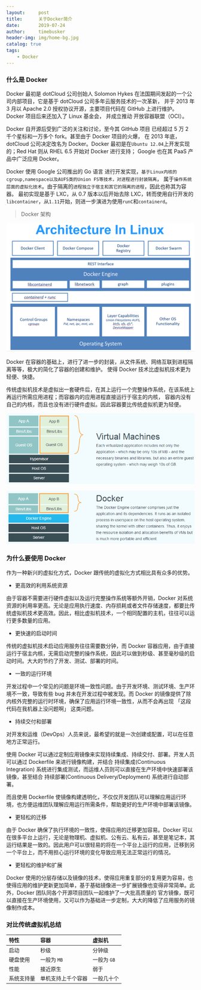 ```yaml
---
layout:     post
title:      关于Docker简介
date:       2019-07-24
author:     timebusker
header-img: img/home-bg.jpg
catalog: true
tags:
    - Docker
---  
```


### 什么是 Docker

Docker 最初是 dotCloud 公司创始人 Solomon Hykes 在法国期间发起的一个公司内部项目，它是基于 dotCloud 公司多年云服务技术的一次革新，
并于 2013 年 3 月以 Apache 2.0 授权协议开源，主要项目代码在 GitHub 上进行维护。Docker 项目后来还加入了 Linux 基金会，
并成立推动 开放容器联盟（OCI）。

Docker 自开源后受到广泛的关注和讨论，至今其 GitHub 项目 已经超过 5 万 2 千个星标和一万多个 fork。甚至由于 Docker 项目的火爆，
在 2013 年底，dotCloud 公司决定改名为 Docker。Docker 最初是在`Ubuntu 12.04`上开发实现的；Red Hat 则从 RHEL 6.5 开始对 Docker 进行支持；
Google 也在其 PaaS 产品中广泛应用 Docker。

Docker 使用 Google 公司推出的 Go 语言 进行开发实现，`基于Linux内核的cgroup,namespace以及AUFS类的Union FS等技术，对进程进行封装隔离`，
属于`操作系统层面的虚拟化技术`。由于隔离的`进程独立于宿主和其它的隔离的进程`，因此也称其为容器。
最初实现是基于 LXC，从 0.7 版本以后开始去除 LXC，转而使用自行开发的`libcontainer`，从`1.11`开始，则进一步演进为使用`runC`和`containerd`。

> Docker 架构

![Docker 架构](img/older/docker/docker-on-linux.png)

Docker 在容器的基础上，进行了进一步的封装，从文件系统、网络互联到进程隔离等等，极大的简化了容器的创建和维护。
使得 Docker 技术比虚拟机技术更为轻便、快捷。

传统虚拟机技术是虚拟出一套硬件后，在其上运行一个完整操作系统，在该系统上再运行所需应用进程；而容器内的应用进程直接运行于宿主的内核，
容器内没有自己的内核，而且也没有进行硬件虚拟。因此容器要比传统虚拟机更为轻便。

![虚拟机](img/older/docker/virtualization.png)

![Docker](img/older/docker/docker.png)

### 为什么要使用 Docker

作为一种新兴的虚拟化方式，Docker 跟传统的虚拟化方式相比具有众多的优势。

- 更高效的利用系统资源

由于容器不需要进行硬件虚拟以及运行完整操作系统等额外开销，Docker 对系统资源的利用率更高。无论是应用执行速度、内存损耗或者文件存储速度，都要比传统虚拟机技术更高效。因此，相比虚拟机技术，一个相同配置的主机，往往可以运行更多数量的应用。

- 更快速的启动时间

传统的虚拟机技术启动应用服务往往需要数分钟，而 Docker 容器应用，由于直接运行于宿主内核，无需启动完整的操作系统，因此可以做到秒级、甚至毫秒级的启动时间。大大的节约了开发、测试、部署的时间。

- 一致的运行环境

开发过程中一个常见的问题是环境一致性问题。由于开发环境、测试环境、生产环境不一致，导致有些 bug 并未在开发过程中被发现。而 Docker 的镜像提供了除内核外完整的运行时环境，确保了应用运行环境一致性，从而不会再出现 「这段代码在我机器上没问题啊」 这类问题。

- 持续交付和部署

对开发和运维（DevOps）人员来说，最希望的就是一次创建或配置，可以在任意地方正常运行。

使用 Docker 可以通过定制应用镜像来实现持续集成、持续交付、部署。开发人员可以通过 Dockerfile 来进行镜像构建，并结合 持续集成(Continuous Integration) 系统进行集成测试，而运维人员则可以直接在生产环境中快速部署该镜像，甚至结合 持续部署(Continuous Delivery/Deployment) 系统进行自动部署。

而且使用 Dockerfile 使镜像构建透明化，不仅仅开发团队可以理解应用运行环境，也方便运维团队理解应用运行所需条件，帮助更好的生产环境中部署该镜像。

- 更轻松的迁移

由于 Docker 确保了执行环境的一致性，使得应用的迁移更加容易。Docker 可以在很多平台上运行，无论是物理机、虚拟机、公有云、私有云，甚至是笔记本，其运行结果是一致的。因此用户可以很轻易的将在一个平台上运行的应用，迁移到另一个平台上，而不用担心运行环境的变化导致应用无法正常运行的情况。

- 更轻松的维护和扩展

Docker 使用的分层存储以及镜像的技术，使得应用重复部分的复用更为容易，也使得应用的维护更新更加简单，基于基础镜像进一步扩展镜像也变得非常简单。此外，Docker 团队同各个开源项目团队一起维护了一大批高质量的 官方镜像，既可以直接在生产环境使用，又可以作为基础进一步定制，大大的降低了应用服务的镜像制作成本。

### 对比传统虚拟机总结

<table>
<thead>
<tr>
<th style="text-align:left">特性</th>
<th style="text-align:left">容器</th>
<th style="text-align:left">虚拟机</th>
</tr>
</thead>
<tbody>
<tr>
<td style="text-align:left">启动</td>
<td style="text-align:left">秒级</td>
<td style="text-align:left">分钟级</td>
</tr>
<tr>
<td style="text-align:left">硬盘使用</td>
<td style="text-align:left">一般为 <code>MB</code></td>
<td style="text-align:left">一般为 <code>GB</code></td>
</tr>
<tr>
<td style="text-align:left">性能</td>
<td style="text-align:left">接近原生</td>
<td style="text-align:left">弱于</td>
</tr>
<tr>
<td style="text-align:left">系统支持量</td>
<td style="text-align:left">单机支持上千个容器</td>
<td style="text-align:left">一般几十个</td>
</tr>
</tbody>
</table>